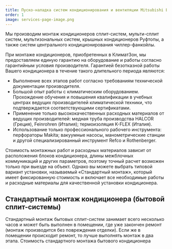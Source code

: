 ```yaml
---
title: Пуско-наладка систем кондиционирования и вентиляции Mitsubishi Electric
order: 1
image: services-page-image.png
---
```


Мы производим монтаж кондиционеров сплит-систем, мульти-сплит систем, мультизональных систем, крышных кондиционеров Руфтопы, а также систем центрального кондиционирования чиллер-фанкойлы.

При монтаже кондиционеров, приобретенных в КлиматЗон, мы предоставляем единую гарантию на оборудование и работы согласно гарантийным условия производителя. Гарантией безотказной работы Вашего кондиционера в течение такого длительного периода являются:

- Выполнение всех этапов работ согласно требованиям технической документации производителя.
- Большой опыт работы с климатическим оборудованием. Прохождение обучения и повышения квалификации в учебных центрах ведущих производителей климатической техники, что подтверждается соответствующими сертификатами.
- Применение только высококачественных расходных материалов от ведущих производителей: медная труба производства  HALCOR (Греция),  Feinrohren (Италия); термоизоляция K-FLEX (Италия).
- Использование только профессионального рабочего инструмента: перфораторы Makita; вакуумные насосы, манометрические станции и другой специализированный инструмент Refco и Rothenberger.

Стоимость монтажных работ и расходных материалов зависит от расположения блоков кондиционера, длины межблочных коммуникаций и других параметров, поэтому точный расчет возможен только при выезде на объект. Однако вы можете выбрать типовой вариант установки, называемый «Стандартный монтаж», который имеет фиксированную стоимость и включает все необходимые работы и расходные материалы для качественной установки кондиционера.

## Стандартный монтаж кондиционера (бытовой сплит-системы)

Стандартный монтаж бытовых сплит-систем занимает всего несколько часов и может быть выполнен в помещении, где уже закончен ремонт (монтаж производится без повреждения отделки). Если же в помещении происходит ремонт, то лучше выполнять монтаж в два этапа. Стоимость стандартного монтажа бытового кондиционера
